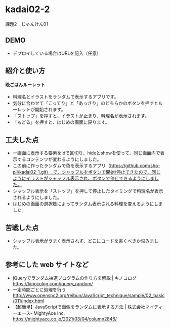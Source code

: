 # kadai02-2
課題2　じゃんけん01

## DEMO

  - デプロイしている場合はURLを記入（任意）

## 紹介と使い方

  #### 晩ごはんルーレット
  - 料理名とイラストをランダムで表示するアプリです。
  - 気分に合わせて「こってり」と「あっさり」のどちらかのボタンを押すとルーレットが開始されます。
  - 「ストップ」を押すと、イラストが止まり、料理名が表示されます。
  - 「もどる」を押すと、はじめの画面に戻ります。

## 工夫した点

  - 一画面に表示する要素をidで区切り、hideとshowを使って、同じ画面内で表示するコンテンツが変わるようにしました。
  - この前に作ったランダムで色を表示するアプリ（https://github.com/sho-pii/kadai02-1.git）　で、シャッフルをボタンで開始/停止できたので、同じようにイラストがシャッフル表示され、ボタンで停止できるようにしました。
  - シャッフル表示を「ストップ」を押して停止したタイミングで料理名が表示されるようにしました。
  - はじめの画面の選択肢によってランダム表示される料理を変えるようにしました。

## 苦戦した点

  - シャッフル表示がうまく表示されず、どこにコードを書くべきか悩みました。

## 参考にした web サイトなど

  - jQueryでランダム抽選プログラムの作り方を解説 | キノコログ　https://kinocolog.com/jquery_random/
  - 一定時間ごとに処理を行う　http://www.openspc2.org/reibun/JavaScript_technique/sample/02_basic/011/index.html
  - 【超簡単】JavaScriptで画像をランダムに表示する方法 | 株式会社マイティーエース- MightyAce Inc. https://mightyace.co.jp/2021/03/04/column2846/
